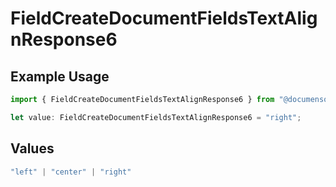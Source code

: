 # FieldCreateDocumentFieldsTextAlignResponse6

## Example Usage

```typescript
import { FieldCreateDocumentFieldsTextAlignResponse6 } from "@documenso/sdk-typescript/models/operations";

let value: FieldCreateDocumentFieldsTextAlignResponse6 = "right";
```

## Values

```typescript
"left" | "center" | "right"
```